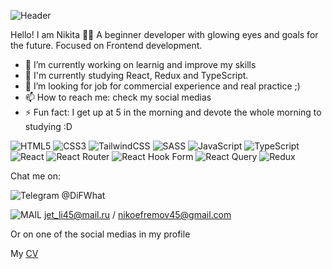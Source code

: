 ![Header](https://img.51miz.com/Element/00/81/11/95/71d9dc20_E811195_5a1df939.jpg!/quality/90/unsharp/true/compress/true/format/jpg)

Hello! I am Nikita 👋🏼
A beginner developer with glowing eyes and goals for the future. Focused on Frontend development.

- 🔭 I’m currently working on learnig and improve my skills
- 🌱 I'm currently studying React, Redux and TypeScript.
- 🤔 I’m looking for job for commercial experience and real practice ;)
- 📫 How to reach me: check my social medias
- ⚡ Fun fact: I get up at 5 in the morning and devote the whole morning to studying :D

![HTML5](https://img.shields.io/badge/html5-%23E34F26.svg?style=for-the-badge&logo=html5&logoColor=white)
![CSS3](https://img.shields.io/badge/css3-%231572B6.svg?style=for-the-badge&logo=css3&logoColor=white)
![TailwindCSS](https://img.shields.io/badge/tailwindcss-%2338B2AC.svg?style=for-the-badge&logo=tailwind-css&logoColor=white)
![SASS](https://img.shields.io/badge/SASS-hotpink.svg?style=for-the-badge&logo=SASS&logoColor=white)
![JavaScript](https://img.shields.io/badge/javascript-%23323330.svg?style=for-the-badge&logo=javascript&logoColor=%23F7DF1E)
![TypeScript](https://img.shields.io/badge/typescript-%23007ACC.svg?style=for-the-badge&logo=typescript&logoColor=white)
![React](https://img.shields.io/badge/react-%2320232a.svg?style=for-the-badge&logo=react&logoColor=%2361DAFB)
![React Router](https://img.shields.io/badge/React_Router-CA4245?style=for-the-badge&logo=react-router&logoColor=white)
![React Hook Form](https://img.shields.io/badge/React%20Hook%20Form-%23EC5990.svg?style=for-the-badge&logo=reacthookform&logoColor=white)
![React Query](https://img.shields.io/badge/-React%20Query-FF4154?style=for-the-badge&logo=react%20query&logoColor=white)
![Redux](https://img.shields.io/badge/redux-%23593d88.svg?style=for-the-badge&logo=redux&logoColor=white)



Chat me on:

![Telegram](https://img.shields.io/badge/Telegram-2CA5E0?style=for-the-badge&logo=telegram&logoColor=white) @DiFWhat

![MAIL](https://img.shields.io/badge/Gmail-D14836?style=for-the-badge&logo=gmail&logoColor=white) jet_li45@mail.ru / nikoefremov45@gmail.com

Or on one of the social medias in my profile

My [CV](https://github.com/meli0nd/meli0nd/blob/main/Efremov%20Nikita%20Evgenyevich.pdf)
